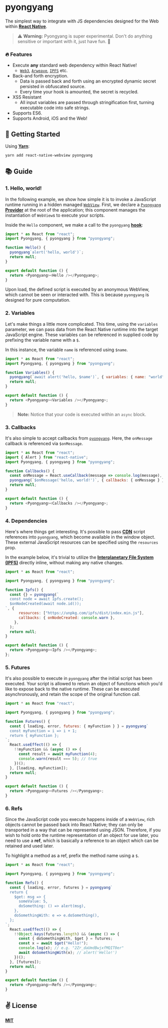 # pyongyang
The simplest way to integrate with JS dependencies designed for the Web within [**React Native**](https://reactnative.dev).

> ⚠️ **Warning:** Pyongyang is super experimental. Don't do anything sensitive or important with it, just have fun. 🙏

### 🔥 Features
  - Execute **any** standard web dependency within React Native!
    - [`Web3`](https://github.com/ethereum/web3.js/), [`Arweave`](https://www.arweave.org/), [`IPFS`](https://ipfs.io/) etc.
  - Back-and forth encryption.
    - Data is passed back and forth using an encrypted dynamic secret persisted in obfuscated source.
    - Every time your hook is amounted, the secret is recycled.
  - XSS Resistant
    - All input variables are passed through stringification first, turning executable code into safe strings.
  - Supports ES6.
  - Supports Android, iOS and the Web!

## 🚀 Getting Started

Using [**Yarn**]():

```bash
yarn add react-native-webview pyongyang
```

## 📚 Guide

### 1. Hello, world!

In the following example, we show how simple it is to invoke a JavaScript runtime running in a hidden managed [`WebView`](). First, we declare a [`Pyongyang`](./) [**Provider**](https://reactjs.org/docs/context.html) at the root of the application; this component manages the instantiation of `WebView`s to execute your scripts.

Inside the `Hello` component, we make a call to the `pyongyang` [**hook**](https://reactjs.org/docs/hooks-intro.html):

```javascript
import * as React from "react";
import Pyongyang, { pyongyang } from "pyongyang";

function Hello() {
  pyongyang`alert('hello, world')`;
  return null;
}

export default function () {
  return <Pyongyang><Hello /></Pyongyang>;
}
```

Upon load, the defined script is executed by an anonymous WebView, which cannot be seen or interacted with. This is because `pyongyang` is designed for pure computation.

### 2. Variables

Let's make things a little more complicated. This time, using the `variables` parameter, we can pass data from the React Native runtime into the target JavaScript engine. These variables can be referenced in supplied code by prefixing the variable name with a `$`.

In this instance, the variable `name` is referenced using `$name`.

```javascript
import * as React from "react";
import Pyongyang, { pyongyang } from "pyongyang";

function Variables() {
  pyongyang(`await alert('hello, $name')`, { variables: { name: "world" } });
  return null;
}

export default function () {
  return <Pyongyang><Variables /></Pyongyang>;
}
```

> **Note:** Notice that your code is executed within an `async` block.

### 3. Callbacks

It's also simple to accept callbacks from [`pyongyang`](./). Here, the `onMessage` callback is referenced via `$onMessage`.

```javascript
import * as React from "react";
import { Alert } from "react-native";
import Pyongyang, { pyongyang } from "pyongyang";

function Callbacks() {
  const onMessage = React.useCallback(message => console.log(message), []);
  pyongyang(`$onMessage('hello, world!')`, { callbacks: { onMessage } });
  return null;
}

export default function () {
  return <Pyongyang><Callbacks /></Pyongyang>;
}
```

### 4. Dependencies

Here's where things get interesting. It's possible to pass [**CDN**](https://www.jsdelivr.com/) script references into `pyongyang`, which become available in the window object. These external JavaScript resources can be specified using the `resources` prop.

In the example below, it's trivial to utilize the [**Interplanetary File System (IPFS)**](https://ipfs.io/) directly inline, without making any native changes.

```javascript
import * as React from "react";

import Pyongyang, { pyongyang } from "pyongyang";

function Ipfs() {
  const {} = pyongyang(`
  const node = await Ipfs.create();
  $onNodeCreated(await node.id());
`, {
      resources: ["https://unpkg.com/ipfs/dist/index.min.js"],
      callbacks: { onNodeCreated: console.warn },
    },
  );
  return null;
}

export default function () {
  return <Pyongyang><Ipfs /></Pyongyang>;
};
```

### 5. Futures

It's also possible to execute in `pyongyang` after the initial script has been executed. Your script is allowed to return an object of functions which you'd like to expose back to the native runtime. These can be executed asynchronously, and retain the scope of the original function call.

```javascript
import * as React from "react";

import Pyongyang, { pyongyang } from "pyongyang";

function Futures() {
  const { loading, error, futures: { myFunction } } = pyongyang`
  const myFunction = i => i + 1;
  return { myFunction };
`;
  React.useEffect(() => {
    !!myFunction && (async () => {
      const result = await myFunction(4);
      console.warn(result === 5); // true
    })();
  }, [loading, myFunction]);
  return null;
}

export default function () {
  return <Pyongyang><Futures /></Pyongyang>;
}
```

### 6. Refs

Since the JavaScript code you execute happens inside of a `WebView`, rich objects cannot be passed back into React Native; they can only be transported in a way that can be represented using JSON. Therefore, if you wish to hold onto the runtime representation of an object for use later, you need to use a **ref**, which is basically a reference to an object which can be retained and used later.

To highlight a method as a ref, prefix the method name using a `$`.

```javascript
import * as React from "react";

import Pyongyang, { pyongyang } from "pyongyang";

function Refs() {
  const { loading, error, futures } = pyongyang`
  return {
    $get: msg => {
      someValue: 5,
      doSomething: () => alert(msg),
    },
    doSomethingWith: e => e.doSomething(),
  };
`;
  React.useEffect(() => {
    !!Object.keys(futures.length) && (async () => {
      const { doSomethingWith, $get } = futures;
      const x = await $get("Hello!");
      console.log(x); // e.g. "2Zr_daUmdBwjxfMQIT0er"
      await doSomethingWith(x); // alert('Hello!')
    })();
  }, [futures]);
  return null;
}

export default function () {
  return <Pyongyang><Refs /></Pyongyang>;
}
```

## ✌️ License
[**MIT**](./LICENSE)
